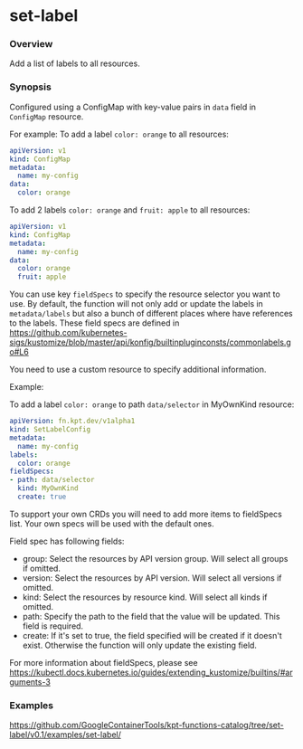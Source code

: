 # set-label

### Overview

<!--mdtogo:Short-->

Add a list of labels to all resources.

<!--mdtogo-->

### Synopsis

<!--mdtogo:Long-->

Configured using a ConfigMap with key-value pairs in `data` field in `ConfigMap`
resource.

For example: To add a label `color: orange` to all resources:

```yaml
apiVersion: v1
kind: ConfigMap
metadata:
  name: my-config
data:
  color: orange
```

To add 2 labels `color: orange` and `fruit: apple` to all resources:

```yaml
apiVersion: v1
kind: ConfigMap
metadata:
  name: my-config
data:
  color: orange
  fruit: apple
```

You can use key `fieldSpecs` to specify the resource selector you want to use.
By default, the function will not only add or update the labels in
`metadata/labels` but also a bunch of different places where have references to
the labels. These field specs are defined in
https://github.com/kubernetes-sigs/kustomize/blob/master/api/konfig/builtinpluginconsts/commonlabels.go#L6

You need to use a custom resource to specify additional information.

Example:

To add a label `color: orange` to path `data/selector` in MyOwnKind resource:

```yaml
apiVersion: fn.kpt.dev/v1alpha1
kind: SetLabelConfig
metadata:
  name: my-config
labels:
  color: orange
fieldSpecs:
- path: data/selector
  kind: MyOwnKind
  create: true
```

To support your own CRDs you will need to add more items to fieldSpecs list.
Your own specs will be used with the default ones.

Field spec has following fields:

- group: Select the resources by API version group. Will select all groups if
  omitted.
- version: Select the resources by API version. Will select all versions if
  omitted.
- kind: Select the resources by resource kind. Will select all kinds if omitted.
- path: Specify the path to the field that the value will be updated. This field
  is required.
- create: If it's set to true, the field specified will be created if it doesn't
  exist. Otherwise the function will only update the existing field.

For more information about fieldSpecs, please see
https://kubectl.docs.kubernetes.io/guides/extending_kustomize/builtins/#arguments-3

<!--mdtogo-->

### Examples

<!-- TODO: update the following link to web page -->

<!--mdtogo:Examples-->

https://github.com/GoogleContainerTools/kpt-functions-catalog/tree/set-label/v0.1/examples/set-label/

<!--mdtogo-->